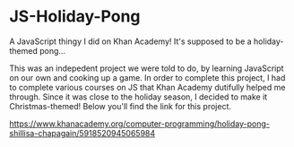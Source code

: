 # JS-Holiday-Pong
A JavaScript thingy I did on Khan Academy! It's supposed to be a holiday-themed pong...

This was an indepedent project we were told to do, by learning JavaScript on our own and cooking up a game. In order to complete this project, I had to complete various courses on JS that Khan Academy dutifully helped me through. Since it was close to the holiday season, I decided to make it Christmas-themed! Below you'll find the link for this project.

https://www.khanacademy.org/computer-programming/holiday-pong-shillisa-chapagain/5918520945065984

